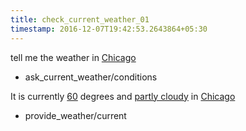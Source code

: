 ```yaml
---
title: check_current_weather_01
timestamp: 2016-12-07T19:42:53.2643864+05:30
---
```


tell me the weather in [Chicago](city)
* ask_current_weather/conditions

It is currently [60](temperature) degrees and [partly cloudy](condition) in [Chicago](city)
* provide_weather/current
